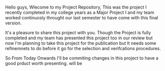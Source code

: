 Hello guys, Wlecome to my Project Repository, This was the project I recently completed in my college years as a Major Project 
I and my team worked continuosly throught our last semester to have come with this final version.

It's a pleasure to share this project with you. Though the Project is fully completed and my team has presented this project too in our review but now I'm planning to take this project for the publication but It needs some refinemnets to do before it go for the selection and verifcations procedures.

So From Today Onwards I'll be commiting changes in this project to have a good prduct worth presenting. will be 

